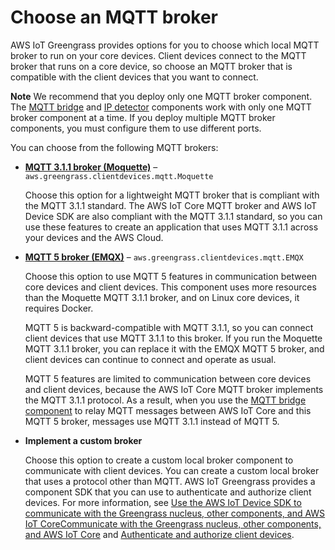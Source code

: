 # Choose an MQTT broker<a name="choose-local-mqtt-broker"></a>

AWS IoT Greengrass provides options for you to choose which local MQTT broker to run on your core devices\. Client devices connect to the MQTT broker that runs on a core device, so choose an MQTT broker that is compatible with the client devices that you want to connect\.

**Note**  <a name="note-deploy-one-mqtt-broker"></a>
We recommend that you deploy only one MQTT broker component\. The [MQTT bridge](mqtt-bridge-component.md) and [IP detector](ip-detector-component.md) components work with only one MQTT broker component at a time\. If you deploy multiple MQTT broker components, you must configure them to use different ports\.

You can choose from the following MQTT brokers:
+ **[MQTT 3\.1\.1 broker \(Moquette\)](mqtt-broker-moquette-component.md)** – `aws.greengrass.clientdevices.mqtt.Moquette`

  Choose this option for a lightweight MQTT broker that is compliant with the MQTT 3\.1\.1 standard\. The AWS IoT Core MQTT broker and AWS IoT Device SDK are also compliant with the MQTT 3\.1\.1 standard, so you can use these features to create an application that uses MQTT 3\.1\.1 across your devices and the AWS Cloud\.
+ **[MQTT 5 broker \(EMQX\)](mqtt-broker-emqx-component.md)** – `aws.greengrass.clientdevices.mqtt.EMQX`

  Choose this option to use MQTT 5 features in communication between core devices and client devices\. This component uses more resources than the Moquette MQTT 3\.1\.1 broker, and on Linux core devices, it requires Docker\.

  MQTT 5 is backward\-compatible with MQTT 3\.1\.1, so you can connect client devices that use MQTT 3\.1\.1 to this broker\. If you run the Moquette MQTT 3\.1\.1 broker, you can replace it with the EMQX MQTT 5 broker, and client devices can continue to connect and operate as usual\.

  <a name="note-local-mqtt-broker-mqtt-5-features"></a>MQTT 5 features are limited to communication between core devices and client devices, because the AWS IoT Core MQTT broker implements the MQTT 3\.1\.1 protocol\. As a result, when you use the [MQTT bridge component](mqtt-bridge-component.md) to relay MQTT messages between AWS IoT Core and this MQTT 5 broker, messages use MQTT 3\.1\.1 instead of MQTT 5\.
+ **Implement a custom broker**

  Choose this option to create a custom local broker component to communicate with client devices\. You can create a custom local broker that uses a protocol other than MQTT\. AWS IoT Greengrass provides a component SDK that you can use to authenticate and authorize client devices\. For more information, see [Use the AWS IoT Device SDK to communicate with the Greengrass nucleus, other components, and AWS IoT CoreCommunicate with the Greengrass nucleus, other components, and AWS IoT Core](interprocess-communication.md) and [Authenticate and authorize client devices](ipc-client-device-auth.md)\.